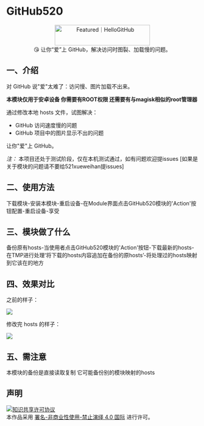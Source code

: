 # GitHub520

<p align="center">
<a href="https://hellogithub.com/repository/d05ff820bf36470581c02cda5cbd17ea" target="_blank"><img src="https://api.hellogithub.com/v1/widgets/recommend.svg?rid=d05ff820bf36470581c02cda5cbd17ea&claim_uid=8MKvZoxaWt" alt="Featured｜HelloGitHub" style="width: 250px; height: 54px;" width="250" height="54" /></a><br>
😘 让你“爱”上 GitHub，解决访问时图裂、加载慢的问题。
</p>


## 一、介绍
对 GitHub 说"爱"太难了：访问慢、图片加载不出来。

**本模块仅用于安卓设备 你需要有ROOT权限 还需要有与magisk相似的root管理器**

通过修改本地 hosts 文件，试图解决：
- GitHub 访问速度慢的问题
- GitHub 项目中的图片显示不出的问题

让你"爱"上 GitHub。



*注：* 本项目还处于测试阶段，仅在本机测试通过，如有问题欢迎提issues
[如果是关于模块的问题请不要给521xueweihan提issues]


## 二、使用方法
下载模块-安装本模块-重启设备-在Module界面点击GitHub520模块的'Action'按钮配置-重启设备-享受


## 三、模块做了什么
备份原有hosts-当使用者点击GitHub520模块的'Action'按钮-下载最新的hosts-在TMP进行处理‘将下载的hosts内容追加在备份的原hosts’-将处理过的hosts映射到它该在的地方


## 四、效果对比
之前的样子：

![](./img/old.png)

修改完 hosts 的样子：

![](./img/new.png)


## 五、需注意
本模块的备份是直接读取复制 它可能备份别的模块映射的hosts

## 声明
<a rel="license" href="https://creativecommons.org/licenses/by-nc-nd/4.0/deed.zh"><img alt="知识共享许可协议" style="border-width: 0" src="https://licensebuttons.net/l/by-nc-nd/4.0/88x31.png"></a><br>本作品采用 <a rel="license" href="https://creativecommons.org/licenses/by-nc-nd/4.0/deed.zh">署名-非商业性使用-禁止演绎 4.0 国际</a> 进行许可。
